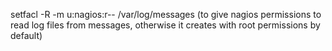 <!-- ACL for future files -->

setfacl -R -m u:nagios:r-- /var/log/messages (to give nagios permissions to read log files from messages, otherwise it creates with root permissions by default)
